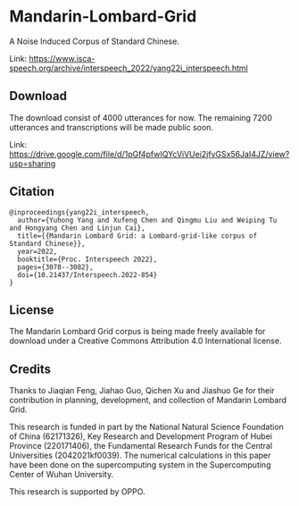# Mandarin-Lombard-Grid

A Noise Induced Corpus of Standard Chinese.

Link: https://www.isca-speech.org/archive/interspeech_2022/yang22i_interspeech.html
## Download

 The download consist of 4000 utterances for now. The remaining 7200 utterances and transcriptions will be made public soon.

Link: https://drive.google.com/file/d/1pGf4pfwIQYcViVUei2jfvGSx56JaI4JZ/view?usp=sharing

## Citation

```
@inproceedings{yang22i_interspeech,
  author={Yuhong Yang and Xufeng Chen and Qingmu Liu and Weiping Tu and Hongyang Chen and Linjun Cai},
  title={{Mandarin Lombard Grid: a Lombard-grid-like corpus of Standard Chinese}},
  year=2022,
  booktitle={Proc. Interspeech 2022},
  pages={3078--3082},
  doi={10.21437/Interspeech.2022-854}
}
```

## License

The Mandarin Lombard Grid corpus is being made freely available for download under a Creative Commons Attribution 4.0 International license.

## Credits

Thanks to Jiaqian Feng, Jiahao Guo, Qichen Xu and Jiashuo Ge for their contribution in planning, development, and collection of Mandarin Lombard Grid.

This research is funded in part by the National Natural Science Foundation of China (62171326), Key Research and Development Program of Hubei Province (220171406), the Fundamental Research Funds for the Central Universities (2042021kf0039). The numerical calculations in this paper have been done on the supercomputing system in the Supercomputing Center of Wuhan University. 

This research is supported by OPPO.

